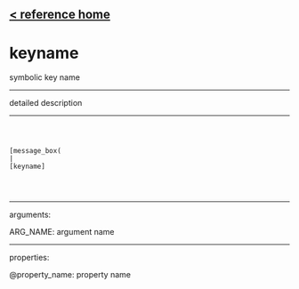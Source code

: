 [< reference home](ceammc_lib.html)
---

# keyname


symbolic key name

---

detailed description
<br>


---


```



[message_box(                                 
|
[keyname]


            
```

---
arguments:

ARG_NAME: argument name<br>

---
properties:

@property_name: property name<br>

